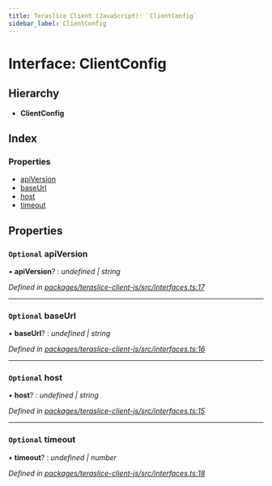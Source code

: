 ```yaml
---
title: Teraslice Client (JavaScript): `ClientConfig`
sidebar_label: ClientConfig
---
```


# Interface: ClientConfig

## Hierarchy

* **ClientConfig**

## Index

### Properties

* [apiVersion](clientconfig.md#optional-apiversion)
* [baseUrl](clientconfig.md#optional-baseurl)
* [host](clientconfig.md#optional-host)
* [timeout](clientconfig.md#optional-timeout)

## Properties

### `Optional` apiVersion

• **apiVersion**? : *undefined | string*

*Defined in [packages/teraslice-client-js/src/interfaces.ts:17](https://github.com/terascope/teraslice/blob/653cf7530/packages/teraslice-client-js/src/interfaces.ts#L17)*

___

### `Optional` baseUrl

• **baseUrl**? : *undefined | string*

*Defined in [packages/teraslice-client-js/src/interfaces.ts:16](https://github.com/terascope/teraslice/blob/653cf7530/packages/teraslice-client-js/src/interfaces.ts#L16)*

___

### `Optional` host

• **host**? : *undefined | string*

*Defined in [packages/teraslice-client-js/src/interfaces.ts:15](https://github.com/terascope/teraslice/blob/653cf7530/packages/teraslice-client-js/src/interfaces.ts#L15)*

___

### `Optional` timeout

• **timeout**? : *undefined | number*

*Defined in [packages/teraslice-client-js/src/interfaces.ts:18](https://github.com/terascope/teraslice/blob/653cf7530/packages/teraslice-client-js/src/interfaces.ts#L18)*
